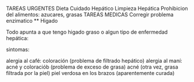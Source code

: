 TAREAS URGENTES
Dieta Cuidado Hepático
Limpieza Hepática
Prohibicion del alimentos: azucares, grasas
TAREAS MEDICAS Corregir problema enzimatico
** Higado

Todo apunta a que tengo higado graso o algun tipo de enfermedad hepática:

sintomas:

alergia al café: coloración (problema de filtrado hepático)
alergia al maní: acné y coloraciób (problema de exceso de grasa)
acné (otra vez, grasa filtrada por la piel)
piel verdosa en los brazos (aparentemente curada)

